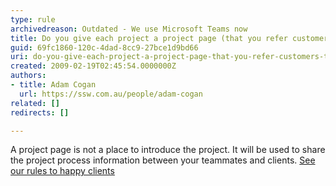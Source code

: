 ```yaml
---
type: rule
archivedreason: Outdated - We use Microsoft Teams now
title: Do you give each project a project page (that you refer customers to)?
guid: 69fc1860-120c-4dad-8cc9-27bce1d9bd66
uri: do-you-give-each-project-a-project-page-that-you-refer-customers-to
created: 2009-02-19T02:45:54.0000000Z
authors:
- title: Adam Cogan
  url: https://ssw.com.au/people/adam-cogan
related: []
redirects: []

---
```



A project page is not a place to introduce the project. It will be used to share the project process information between your teammates and clients. <a href="/Management/RulesToHappyClients/Pages/default.aspx">See our rules to happy clients</a> 
<br><excerpt class='endintro'></excerpt><br>
<a href="http&#58;//www.ssw.com.au/ssw/Standards/Rules/RulestoHappyClients.aspx#ProjectPage"></a>


